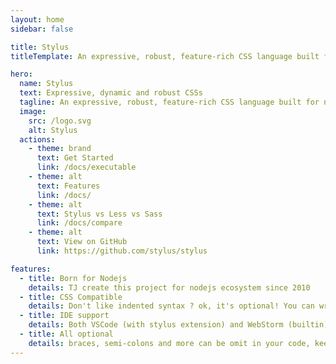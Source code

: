 ```yaml
---
layout: home
sidebar: false

title: Stylus
titleTemplate: An expressive, robust, feature-rich CSS language built for nodejs

hero:
  name: Stylus
  text: Expressive, dynamic and robust CSSs
  tagline: An expressive, robust, feature-rich CSS language built for nodejs
  image:
    src: /logo.svg
    alt: Stylus
  actions:
    - theme: brand
      text: Get Started
      link: /docs/executable
    - theme: alt
      text: Features
      link: /docs/
    - theme: alt
      text: Stylus vs Less vs Sass
      link: /docs/compare
    - theme: alt
      text: View on GitHub
      link: https://github.com/stylus/stylus

features:
  - title: Born for Nodejs
    details: TJ create this project for nodejs ecosystem since 2010
  - title: CSS Compatible
    details: Don't like indented syntax ? ok, it's optional! You can write stylus like css-style without pain
  - title: IDE support
    details: Both VSCode (with stylus extension) and WebStorm (builtin) support stylus development
  - title: All optional
    details: braces, semi-colons and more can be omit in your code, keep clean and less
---
```


